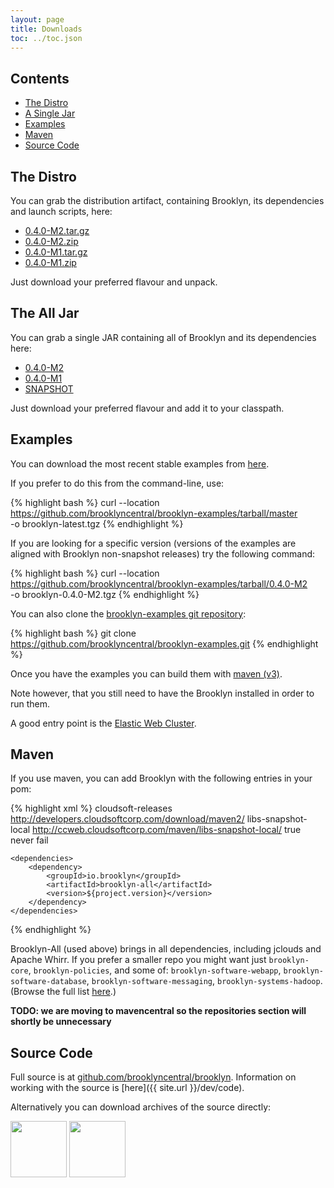 ```yaml
---
layout: page
title: Downloads
toc: ../toc.json
---
```


## Contents

* [The Distro](#distro)
* [A Single Jar](#alljar)
* [Examples](#examples)
* [Maven](#maven)  
* [Source Code](#source)

<a name="distro"></a>
## The Distro

You can grab the distribution artifact, containing Brooklyn, its dependencies and launch scripts, here:

<!-- BROOKLYN_VERSION_BELOW -->
* [0.4.0-M2.tar.gz](http://developers.cloudsoftcorp.com/download/maven2/io/brooklyn/brooklyn-dist/0.4.0-M2/brooklyn-dist-0.4.0-M2-dist.tar.gz)
* [0.4.0-M2.zip](http://developers.cloudsoftcorp.com/download/maven2/io/brooklyn/brooklyn-dist/0.4.0-M2/brooklyn-dist-0.4.0-M2-dist.zip)
* [0.4.0-M1.tar.gz](http://developers.cloudsoftcorp.com/download/maven2/io/brooklyn/brooklyn-dist/0.4.0-M1/brooklyn-dist-0.4.0-M1-dist.tar.gz)
* [0.4.0-M1.zip](http://developers.cloudsoftcorp.com/download/maven2/io/brooklyn/brooklyn-dist/0.4.0-M1/brooklyn-dist-0.4.0-M1-dist.zip)

Just download your preferred flavour and unpack.

<a name="alljar"></a>
## The All Jar

You can grab a single JAR containing all of Brooklyn and its dependencies here:

<!-- BROOKLYN_VERSION_BELOW -->
* [0.4.0-M2](http://developers.cloudsoftcorp.com/download/maven2/io/brooklyn/brooklyn-all/0.4.0-M2/)
* [0.4.0-M1](http://developers.cloudsoftcorp.com/download/maven2/io/brooklyn/brooklyn-all/0.4.0-M1/)
* [SNAPSHOT](http://ccweb.cloudsoftcorp.com/maven/libs-snapshot-local/io/brooklyn/brooklyn-all/0.4.0-SNAPSHOT/)

Just download your preferred flavour and add it to your classpath.

<a name="examples"></a>
## Examples

You can download the most recent stable examples from [here](https://github.com/brooklyncentral/brooklyn-examples/tarball/master).

If you prefer to do this from the command-line, use:

{% highlight bash %}
curl --location https://github.com/brooklyncentral/brooklyn-examples/tarball/master \
-o brooklyn-latest.tgz
{% endhighlight %}

If you are looking for a specific version (versions of the examples are aligned with Brooklyn non-snapshot releases) try the following command:

{% highlight bash %}
curl --location https://github.com/brooklyncentral/brooklyn-examples/tarball/0.4.0-M2 \
-o brooklyn-0.4.0-M2.tgz
{% endhighlight %}

You can also clone the [brooklyn-examples git repository](http://github.com/brooklyncentral/brooklyn-examples):

{% highlight bash %}
git clone https://github.com/brooklyncentral/brooklyn-examples.git
{% endhighlight %}

Once you have the examples you can build them with [maven (v3)]({{site.url}}/dev/build/).

Note however, that you still need to have the Brooklyn installed in order to run them.

A good entry point is the [Elastic Web Cluster]({{site.url}}/use/examples/webcluster.html).

<a name="maven"></a>
## Maven

If you use maven, you can add Brooklyn with the following entries in your pom:

{% highlight xml %}
    <repositories>
        <repository>
            <id>cloudsoft-releases</id>
            <url>http://developers.cloudsoftcorp.com/download/maven2/</url>
        </repository>
        <repository>
            <id>libs-snapshot-local</id>
            <url>http://ccweb.cloudsoftcorp.com/maven/libs-snapshot-local/</url>
            <snapshots>
                <enabled>true</enabled>
                <updatePolicy>never</updatePolicy>
                <checksumPolicy>fail</checksumPolicy>
            </snapshots>
        </repository>
    </repositories>
    
    <dependencies>
        <dependency>
            <groupId>io.brooklyn</groupId>
            <artifactId>brooklyn-all</artifactId>
            <version>${project.version}</version>
        </dependency>
    </dependencies>
{% endhighlight %}

Brooklyn-All (used above) brings in all dependencies, including jclouds and Apache Whirr.
If you prefer a smaller repo you might want just ``brooklyn-core``,  ``brooklyn-policies``, 
and some of: ``brooklyn-software-webapp``,  ``brooklyn-software-database``, ``brooklyn-software-messaging``, ``brooklyn-systems-hadoop``.
(Browse the full list [here](http://ccweb.cloudsoftcorp.com/maven/libs-snapshot-local/io/brooklyn/).)

**TODO: we are moving to mavencentral so the repositories section will shortly be unnecessary**

<a name="source"></a>
## Source Code

Full source is at [github.com/brooklyncentral/brooklyn](http://github.com/brooklyncentral/brooklyn).
Information on working with the source is [here]({{ site.url }}/dev/code).

Alternatively you can download archives of the source directly:

<a href="https://github.com/brooklyncentral/brooklyn/tarball/master"><img border="0" width="90" src="https://github.com/images/modules/download/tar.png"></a>
<a href="https://github.com/brooklyncentral/brooklyn/zipball/master"><img border="0" width="90" src="https://github.com/images/modules/download/zip.png"></a>

